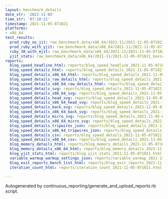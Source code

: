 ```yaml
---
layout: benchmark_details
date_str: '2021-11-05'
time_str: '07:10:21'
timestamp: 2021-11-05-071021
platforms:
- x86_64
test_results:
  prod_ruby_no_jit: raw_benchmark_data/x86_64/2021-11/2021-11-05-071021_basic_benchmark_prod_ruby_no_jit.json
  prod_ruby_with_yjit: raw_benchmark_data/x86_64/2021-11/2021-11-05-071021_basic_benchmark_prod_ruby_with_yjit.json
  ruby_30_with_mjit: raw_benchmark_data/x86_64/2021-11/2021-11-05-071021_basic_benchmark_ruby_30_with_mjit.json
  yjit_stats: raw_benchmark_data/x86_64/2021-11/2021-11-05-071021_basic_benchmark_yjit_stats.json
reports:
  blog_speed_headline_html: reports/blog_speed_headline_2021-11-05-071021.html
  blog_speed_details_html: reports/blog_speed_details_2021-11-05-071021.html
  blog_speed_details_x86_64_html: reports/blog_speed_details_2021-11-05-071021.x86_64.html
  blog_speed_details_raw_details_html: reports/blog_speed_details_2021-11-05-071021.raw_details.html
  blog_speed_details_x86_64_raw_details_html: reports/blog_speed_details_2021-11-05-071021.x86_64.raw_details.html
  blog_speed_details_svg: reports/blog_speed_details_2021-11-05-071021.svg
  blog_speed_details_x86_64_svg: reports/blog_speed_details_2021-11-05-071021.x86_64.svg
  blog_speed_details_head_svg: reports/blog_speed_details_2021-11-05-071021.head.svg
  blog_speed_details_x86_64_head_svg: reports/blog_speed_details_2021-11-05-071021.x86_64.head.svg
  blog_speed_details_back_svg: reports/blog_speed_details_2021-11-05-071021.back.svg
  blog_speed_details_x86_64_back_svg: reports/blog_speed_details_2021-11-05-071021.x86_64.back.svg
  blog_speed_details_micro_svg: reports/blog_speed_details_2021-11-05-071021.micro.svg
  blog_speed_details_x86_64_micro_svg: reports/blog_speed_details_2021-11-05-071021.x86_64.micro.svg
  blog_speed_details_tripwires_json: reports/blog_speed_details_2021-11-05-071021.tripwires.json
  blog_speed_details_x86_64_tripwires_json: reports/blog_speed_details_2021-11-05-071021.x86_64.tripwires.json
  blog_speed_details_csv: reports/blog_speed_details_2021-11-05-071021.csv
  blog_speed_details_x86_64_csv: reports/blog_speed_details_2021-11-05-071021.x86_64.csv
  blog_memory_details_html: reports/blog_memory_details_2021-11-05-071021.html
  blog_memory_details_x86_64_html: reports/blog_memory_details_2021-11-05-071021.x86_64.html
  blog_yjit_stats_html: reports/blog_yjit_stats_2021-11-05-071021.html
  variable_warmup_warmup_settings_json: reports/variable_warmup_2021-11-05-071021.warmup_settings.json
  blog_exit_reports_bench_list_html: reports/blog_exit_reports_2021-11-05-071021.bench_list.html
  iteration_count_html: reports/iteration_count_2021-11-05-071021.html

---
```

Autogenerated by continuous_reporting/generate_and_upload_reports.rb script.
